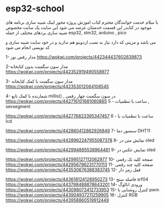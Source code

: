 # esp32-school
با سلام خدمت خوانندگان محترم کتاب اموزش پروژه محور  لینک شبیه سازی برنامه های موجود در کتابدر این قسمت خدمتتان عرضه می شود  این سایت یک سایت مخصوص شبیه سازی بردهای مختلف از جمله
esp32, stm32, arduino , pico 

می باشد و مزیتی که دارد نیاز به نصب اردوینو هم ندارید و در خود سایت شبیه سازی و کد نویسی انجام می شود

1- مدار رقص نور
https://wokwi.com/projects/442344437602639873

2-مدار سون سگمنت بدون کتابخانه
https://wokwi.com/projects/442352919490558977

3- مدار سون سگمنت با کمک کتابخانه
https://wokwi.com/projects/442353012064108545

4- شمارنده با کمک تابع  millis() ,  در سون سگمنت چهار رقمی
https://wokwi.com/projects/442716101681060865
5 - ساعت با تنظمیات , sevsegment

https://wokwi.com/projects/442776823395347457
6 - ساعت با تنظمیات با lcd

https://wokwi.com/projects/442860412862926849
7- سنسور دما DHT11

https://wokwi.com/projects/4428962247955087378
8- نمایش متن در oled

https://wokwi.com/projects/442994885538964481
9- نمایش عکس در oled

https://wokwi.com/projects/442995127112062977
10- صفحه کلید تک رقمی
https://wokwi.com/projects/442956796231770113
11- صفحه کلید چند رقمی
https://wokwi.com/projects/443530676388383745
12- قفل رمز دار

https://wokwi.com/projects/443618124128950273
13- فاصله سنج srf04
https://wokwi.com/projects/443798488878643201
14- ورودی انالوگ
https://wokwi.com/projects/443098073412733953
15- کنترل روشنایی با pwm
https://wokwi.com/projects/443904937211259905
16- کنترل RGB
https://wokwi.com/projects/443958860519912449


